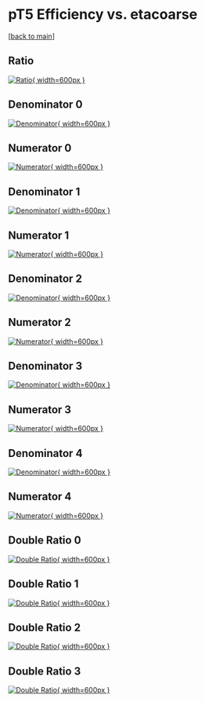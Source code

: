 # pT5 Efficiency vs. etacoarse

[[back to main](./)]



## Ratio

[![Ratio](../mtv/var/pT5_base_11_0_eff_etacoarse.png){ width=600px }](../mtv/var/pT5_base_11_0_eff_etacoarse.pdf)

## Denominator 0

[![Denominator](../mtv/den/pT5_base_11_0_eff_etacoarse_den0.png){ width=600px }](../mtv/den/pT5_base_11_0_eff_etacoarse_den0.pdf)

## Numerator 0

[![Numerator](../mtv/num/pT5_base_11_0_eff_etacoarse_num0.png){ width=600px }](../mtv/num/pT5_base_11_0_eff_etacoarse_num0.pdf)

## Denominator 1

[![Denominator](../mtv/den/pT5_base_11_0_eff_etacoarse_den1.png){ width=600px }](../mtv/den/pT5_base_11_0_eff_etacoarse_den1.pdf)

## Numerator 1

[![Numerator](../mtv/num/pT5_base_11_0_eff_etacoarse_num1.png){ width=600px }](../mtv/num/pT5_base_11_0_eff_etacoarse_num1.pdf)

## Denominator 2

[![Denominator](../mtv/den/pT5_base_11_0_eff_etacoarse_den2.png){ width=600px }](../mtv/den/pT5_base_11_0_eff_etacoarse_den2.pdf)

## Numerator 2

[![Numerator](../mtv/num/pT5_base_11_0_eff_etacoarse_num2.png){ width=600px }](../mtv/num/pT5_base_11_0_eff_etacoarse_num2.pdf)

## Denominator 3

[![Denominator](../mtv/den/pT5_base_11_0_eff_etacoarse_den3.png){ width=600px }](../mtv/den/pT5_base_11_0_eff_etacoarse_den3.pdf)

## Numerator 3

[![Numerator](../mtv/num/pT5_base_11_0_eff_etacoarse_num3.png){ width=600px }](../mtv/num/pT5_base_11_0_eff_etacoarse_num3.pdf)

## Denominator 4

[![Denominator](../mtv/den/pT5_base_11_0_eff_etacoarse_den4.png){ width=600px }](../mtv/den/pT5_base_11_0_eff_etacoarse_den4.pdf)

## Numerator 4

[![Numerator](../mtv/num/pT5_base_11_0_eff_etacoarse_num4.png){ width=600px }](../mtv/num/pT5_base_11_0_eff_etacoarse_num4.pdf)

## Double Ratio 0

[![Double Ratio](../mtv/ratio/pT5_base_11_0_eff_etacoarse_ratio0.png){ width=600px }](../mtv/ratio/pT5_base_11_0_eff_etacoarse_ratio0.pdf)

## Double Ratio 1

[![Double Ratio](../mtv/ratio/pT5_base_11_0_eff_etacoarse_ratio1.png){ width=600px }](../mtv/ratio/pT5_base_11_0_eff_etacoarse_ratio1.pdf)

## Double Ratio 2

[![Double Ratio](../mtv/ratio/pT5_base_11_0_eff_etacoarse_ratio2.png){ width=600px }](../mtv/ratio/pT5_base_11_0_eff_etacoarse_ratio2.pdf)

## Double Ratio 3

[![Double Ratio](../mtv/ratio/pT5_base_11_0_eff_etacoarse_ratio3.png){ width=600px }](../mtv/ratio/pT5_base_11_0_eff_etacoarse_ratio3.pdf)


